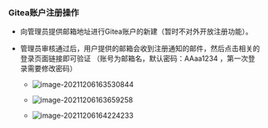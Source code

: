 

### Gitea账户注册操作

* 向管理员提供邮箱地址进行Gitea账户的新建（暂时不对外开放注册功能）。

* 管理员审核通过后，用户提供的邮箱会收到注册通知的邮件，然后点击相关的登录页面链接即可验证
  （账号为邮箱名，默认密码：AAaa1234 ，第一次登录需要修改密码）
  
  * ![image-20211206163530844](http://conti-picture-database.oss-cn-hangzhou.aliyuncs.com/img/image-20211206163530844.png ':size=100x150')
  
  * ![image-20211206163659258](http://conti-picture-database.oss-cn-hangzhou.aliyuncs.com/img/image-20211206163659258.png ':size=100x150')
  * ![image-20211206164224233](http://conti-picture-database.oss-cn-hangzhou.aliyuncs.com/img/image-20211206164224233.png ':size=100x150')